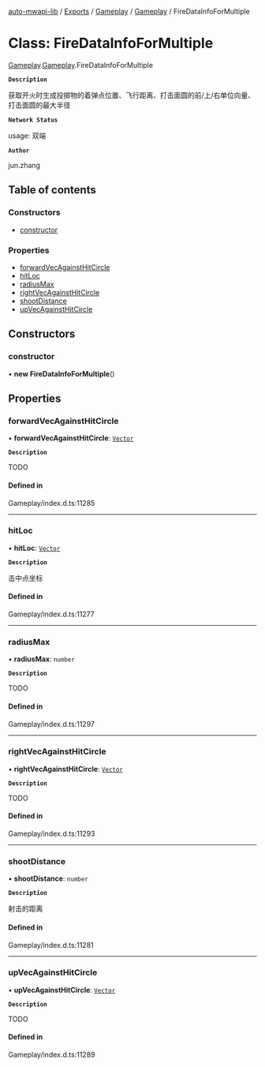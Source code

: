 [auto-mwapi-lib](../README.md) / [Exports](../modules.md) / [Gameplay](../modules/Gameplay.md) / [Gameplay](../modules/Gameplay.Gameplay.md) / FireDataInfoForMultiple

# Class: FireDataInfoForMultiple

[Gameplay](../modules/Gameplay.md).[Gameplay](../modules/Gameplay.Gameplay.md).FireDataInfoForMultiple

**`Description`**

获取开火时生成投掷物的着弹点位置、飞行距离、打击面圆的前/上/右单位向量、打击面圆的最大半径

**`Network Status`**

usage: 双端

**`Author`**

jun.zhang

## Table of contents

### Constructors

- [constructor](Gameplay.Gameplay.FireDataInfoForMultiple.md#constructor)

### Properties

- [forwardVecAgainstHitCircle](Gameplay.Gameplay.FireDataInfoForMultiple.md#forwardvecagainsthitcircle)
- [hitLoc](Gameplay.Gameplay.FireDataInfoForMultiple.md#hitloc)
- [radiusMax](Gameplay.Gameplay.FireDataInfoForMultiple.md#radiusmax)
- [rightVecAgainstHitCircle](Gameplay.Gameplay.FireDataInfoForMultiple.md#rightvecagainsthitcircle)
- [shootDistance](Gameplay.Gameplay.FireDataInfoForMultiple.md#shootdistance)
- [upVecAgainstHitCircle](Gameplay.Gameplay.FireDataInfoForMultiple.md#upvecagainsthitcircle)

## Constructors

### constructor

• **new FireDataInfoForMultiple**()

## Properties

### forwardVecAgainstHitCircle

• **forwardVecAgainstHitCircle**: [`Vector`](Type.Type.Vector.md)

**`Description`**

TODO

#### Defined in

Gameplay/index.d.ts:11285

___

### hitLoc

• **hitLoc**: [`Vector`](Type.Type.Vector.md)

**`Description`**

击中点坐标

#### Defined in

Gameplay/index.d.ts:11277

___

### radiusMax

• **radiusMax**: `number`

**`Description`**

TODO

#### Defined in

Gameplay/index.d.ts:11297

___

### rightVecAgainstHitCircle

• **rightVecAgainstHitCircle**: [`Vector`](Type.Type.Vector.md)

**`Description`**

TODO

#### Defined in

Gameplay/index.d.ts:11293

___

### shootDistance

• **shootDistance**: `number`

**`Description`**

射击的距离

#### Defined in

Gameplay/index.d.ts:11281

___

### upVecAgainstHitCircle

• **upVecAgainstHitCircle**: [`Vector`](Type.Type.Vector.md)

**`Description`**

TODO

#### Defined in

Gameplay/index.d.ts:11289
